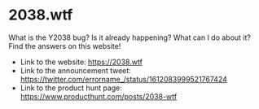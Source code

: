 # 2038.wtf

What is the Y2038 bug? Is it already happening? What can I do about it? Find the answers on this website!

- Link to the website: https://2038.wtf
- Link to the announcement tweet: https://twitter.com/errorname_/status/1612083999521767424
- Link to the product hunt page: https://www.producthunt.com/posts/2038-wtf
